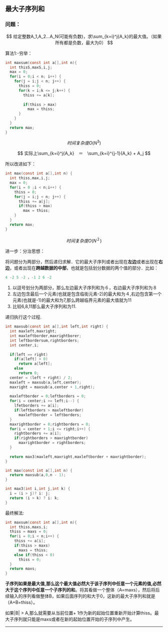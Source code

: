 ## 最大子序列和

### 问题：

$$
给定整数A_1,A_2...A_N(可能有负数)，求\sum_{k=i}^j{A_k}的最大值。（如果所有都是负数，最大为0）
$$

算法1:-穷举：

```c
int maxsum(const int a[],int n){
  int thisS,maxS,i,j;
  max = 0;
  for(i = 0;i < n; i++) {
    for(j = i;j < n; j++) {
      thiss = 0;
      for(k = i;k <= j;k++) {
        thiss += a[k];
        
        if(thiss > max)
          max = thiss;
      }
    }
  }
  return max;
}
```

$$
时间复杂度O(N^{3})
$$

$$
实际上\sum_{k=i}^j{A_k}　＝　\sum_{k=i}^{j-1}{A_k} + A_j
$$

所以改进如下：

```c
int max(const int a[],int n) {
  int thiss,max,i,j;
  max = 0;
  for(i = 0 ;i < n;i++) {
    thiss = 0;
    for(j = i;j < n; j++) {
      thiss += a[j];
      if(thiss > max)
        max = thiss;
    }
  }
  return max;
}
```

$$
时间复杂度O(N^{２})
$$

进一步：分治思想：

将问题分为两部分，然后递归求解．它的最大子序列或者出现在**左边**或者出现在**右边**，或者出现在**跨越数据的中部**，也就是包括划分数据的两个值的部分．比如：

```c
4 -2 5 -2 ，-1 2 6 -2
```

1.  以逗号划分为两部分，那么左边最大子序列和为６，右边最大子序列和为８
2.  左边包含最后一个元素(也就是包含临街元素-2)的最大和为４,右边包含第一个元素(也就是-1)的最大和为7,那么跨越临界元素的最大值就为11
3.  比较6,8,11那么最大子序列和为11.

递归执行这个过程.

```c
int maxsub(const int a[],int left,int right) {
  int maxleft,maxright;
  int maxleftborder,maxrightborer;
  int leftbordersum,rightborders;
  int center,i;
  
  if(left == right)
    if(a[left] > 0)
      return a[left];
  	else
      return 0;
  center = (left + right) / 2;
  maxleft = maxsub(a,left,center);
  maxright = maxsub(a,center + 1,right);
  
  maxleftborder = 0;leftborders = 0;
  for(i = center;i >= left;i--) {
    lfetborders += a[i];
    if(leftborders > maxleftborder)
      maxleftborder = leftborders;
  }
  maxrightborder = 0;rightborders = 0;
  for(i = center + 1;i <= right;i++) {
    rightborders += a[i];
    if(rightborders > maxrightborder)
      maxrightborder = rightborders;
  }
  
  return max3(maxleft,maxright,maxleftborder + maxrightborder);
}

int max(const int a[],int n) {
  return maxsub(a,0,n - 1);
}

int max3(int i,int j,int k) {
  i = (i > j)? i: j;
  return (i > k) ? i: k;
}
```

最终解法:

```c
int maxsum(const int a[],int n){
  int thiss,maxs,i;
  thiss = maxs = 0;
  for(i = 0;i < n;i++) {
    thiss += a[i];
    if(thiss > maxs)
      maxs = thiss;
    else if(thiss < 0)
      thiss = 0;
  }
  return maxs;
}
```

**子序列如果是最大值,那么这个最大值必然大于该子序列中任意一个元素的值,必然大于这个序列中任意一个子序列的和**。将其看做一个整体（A=maxs），然后将后续输入的序列看做整体B，如果后面序列的和大于0，这新的最大子序列和就是（A+B=thiss）。

如果|B| > A,那么就需要从当前位置+ 1作为新的起始位置重新开始计算thiss。最大子序列就只能是maxs或者在新的起始位置开始的子序列中产生。

---

